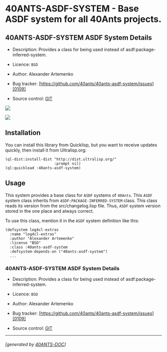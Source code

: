<a id="x-2840ANTS-ASDF-SYSTEM-DOCS-2FINDEX-3A-40README-2040ANTS-DOC-2FLOCATIVES-3ASECTION-29"></a>

# 40ANTS-ASDF-SYSTEM - Base ASDF system for all 40Ants projects.

<a id="40-ants-asdf-system-asdf-system-details"></a>

## 40ANTS-ASDF-SYSTEM ASDF System Details

* Description: Provides a class for being used instead of asdf:package-inferred-system.

* Licence: `BSD`

* Author: Alexander Artemenko

* Bug tracker: [https://github.com/40ants/40ants-asdf-system/issues][0109]

* Source control: [GIT][507c]

[![](https://github-actions.40ants.com/40ants/40ants-asdf-system/matrix.svg?only=ci.run-tests)][0d83]

![](http://quickdocs.org/badge/40ants-asdf-system.svg)

<a id="x-2840ANTS-ASDF-SYSTEM-DOCS-2FINDEX-3A-3A-40INSTALLATION-2040ANTS-DOC-2FLOCATIVES-3ASECTION-29"></a>

## Installation

You can install this library from Quicklisp, but you want to receive updates quickly, then install it from Ultralisp.org:

```
(ql-dist:install-dist "http://dist.ultralisp.org/"
                      :prompt nil)
(ql:quickload :40ants-asdf-system)
```
<a id="x-2840ANTS-ASDF-SYSTEM-3A-3A-40USAGE-2040ANTS-DOC-2FLOCATIVES-3ASECTION-29"></a>

## Usage

This system provides a base class for `ASDF` systems of `40Ants`.
This `ASDF` system class inherits from `ASDF:PACKAGE-INFERRED-SYSTEM` class. This class
reads its version from the src/changelog.lisp file. Thus, `ASDF` system version
stored in the one place and always correct.

To use this class, mention it in the `ASDF` system definition like this:

```
(defsystem log4cl-extras
  :name "log4cl-extras"
  :author "Alexander Artemenko"
  :license "BSD"
  :class :40ants-asdf-system
  :defsystem-depends-on ("40ants-asdf-system")
  ...
```
<a id="40-ants-asdf-system-asdf-system-details"></a>

### 40ANTS-ASDF-SYSTEM ASDF System Details

* Description: Provides a class for being used instead of asdf:package-inferred-system.

* Licence: `BSD`

* Author: Alexander Artemenko

* Bug tracker: [https://github.com/40ants/40ants-asdf-system/issues][0109]

* Source control: [GIT][507c]


[507c]: https://github.com/40ants/40ants-asdf-system
[0d83]: https://github.com/40ants/40ants-asdf-system/actions
[0109]: https://github.com/40ants/40ants-asdf-system/issues

* * *
###### [generated by [40ANTS-DOC](https://40ants.com/doc/)]
